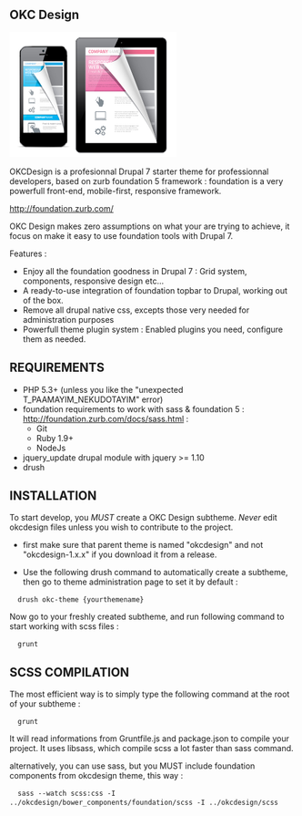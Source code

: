 OKC Design
-------------
![Logo](https://raw.githubusercontent.com/nyl-auster/okcdesign/master/screenshot.png)

OKCDesign is a profesionnal Drupal 7 starter theme for professionnal developers, based on zurb foundation 5 framework :
foundation is a very powerfull front-end, mobile-first, responsive framework.

http://foundation.zurb.com/

OKC Design makes zero assumptions on what your are trying to achieve, it focus on make it easy to use foundation tools with Drupal 7.

Features :
- Enjoy all the foundation goodness in Drupal 7 :  Grid system, components, responsive design etc...
- A ready-to-use integration of foundation topbar to Drupal, working out of the box.
- Remove all drupal native css, excepts those very needed for administration purposes
- Powerfull theme plugin system : Enabled plugins you need, configure them as needed.

REQUIREMENTS
-------------

- PHP 5.3+ (unless you like the "unexpected T_PAAMAYIM_NEKUDOTAYIM" error)
- foundation requirements to work with sass & foundation 5 : http://foundation.zurb.com/docs/sass.html :
  - Git
  - Ruby 1.9+
  - NodeJs
- jquery_update drupal module with jquery >= 1.10
- drush

INSTALLATION
-----------------

To start develop, you  *MUST* create a OKC Design subtheme. *Never* edit okcdesign files unless you wish to contribute to the project.

- first make sure that parent theme is named "okcdesign" and not "okcdesign-1.x.x" if you download it from a release.

- Use the following drush command to automatically create a subtheme, then go to theme administration page to set it by default :

```shell
  drush okc-theme {yourthemename}
```

Now go to your freshly created subtheme, and run following command to start working
with scss files :

```shell
  grunt
```

SCSS COMPILATION
------------------

The most efficient way is to simply type the following command at the root of your subtheme :
```shell
  grunt
```

It will read informations from Gruntfile.js and package.json to compile your project.
It uses libsass, which compile scss a lot faster than sass command.

alternatively, you can use sass, but you MUST include foundation components from okcdesign theme, this way :

```shell
  sass --watch scss:css -I ../okcdesign/bower_components/foundation/scss -I ../okcdesign/scss
```


